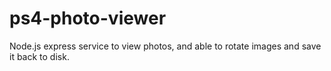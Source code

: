 # ps4-photo-viewer
Node.js express service to view photos, and able to rotate images and save it back to disk.
